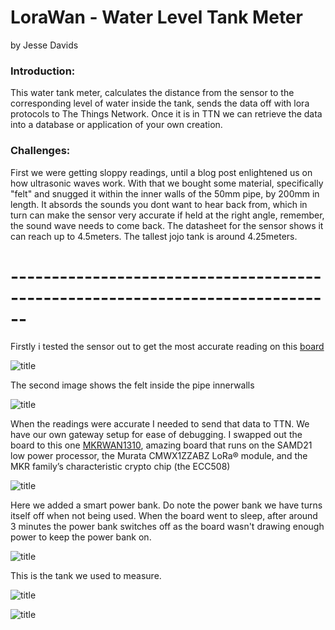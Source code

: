 # LoraWan - Water Level Tank Meter 
by Jesse Davids


<h3>Introduction:</h3>

This water tank meter, calculates the distance from the sensor to the corresponding level of water inside the tank, 
sends the data off with lora protocols to The Things Network. Once it is in TTN we can retrieve the data into a 
database or application of your own creation.

<h3>Challenges:</h3>

First we were getting sloppy readings, until a blog post enlightened us on how ultrasonic waves work. With that
we bought some material, specifically "felt" and snugged it within the inner walls of the 50mm pipe, by 200mm in length. 
It absords the sounds you dont want to hear back from, which in turn can make the sensor very accurate if held at the 
right angle, remember, the sound wave needs to come back. The datasheet for the sensor shows it can reach up to
4.5meters. The tallest jojo tank is around 4.25meters.


# ------------------------------------------------------------------------------


Firstly i tested the sensor out to get the most accurate reading on this [board](https://www.robotics.org.za/7D3C576A?search=leo%20eth)


![title](photo_2021-01-22_12-06-49.jpg)


The second image shows the felt inside the pipe innerwalls


![title](photo_2021-01-22_12-06-34.jpg)


When the readings were accurate I needed to send that data to TTN. We have our own gateway setup for ease of debugging.
I swapped out the board to this one [MKRWAN1310](https://store.arduino.cc/mkr-wan-1310), amazing board that runs on the
SAMD21 low power processor, the Murata CMWX1ZZABZ LoRa® module, and the MKR family’s characteristic crypto chip (the ECC508)


![title](photo_2021-01-22_12-06-23.jpg)


Here we added a smart power bank. Do note the power bank we have turns itself off when not being used. When the board
went to sleep, after around 3 minutes the power bank switches off as the board wasn't drawing enough power to keep
the power bank on.


![title](photo_2021-01-22_12-06-30.jpg)


This is the tank we used to measure.


![title](photo_2021-01-22_13-53-43.jpg)


![title](photo_2021-01-22_13-53-45.jpg)
